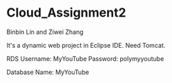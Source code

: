 Cloud_Assignment2
=================

Binbin Lin and Ziwei Zhang

It's a dynamic web project in Eclipse IDE. Need Tomcat.

RDS
Username: MyYouTube
Password: polymyyoutube

Database Name: MyYouTube

